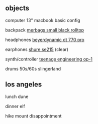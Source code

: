 ## objects

computer
13" macbook basic config

backpack
[merbags small black rolltop](http://merbags.com/)

headphones
[beyerdynamic dt 770 pro](https://www.amazon.com/Beyerdynamic-770-PRO-250-ohms/dp/B0006NL5SM)

earphones
[shure se215](https://www.amazon.com/Shure-SE215-K-Isolating-Earphones-MicroDriver/dp/B004PNZFZ8) (clear)

synth/controller
[teenage engineering op-1](https://teenage.engineering/products/op-1)

drums
50s/60s slingerland

## los angeles

lunch
dune

dinner
elf

hike
mount disappointment